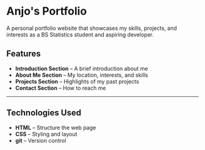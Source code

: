 # Anjo's Portfolio

A personal portfolio website that showcases my skills, projects, and interests as a BS Statistics student and aspiring developer.

## Features  
- **Introduction Section** – A brief introduction about me  
- **About Me Section** – My location, interests, and skills  
- **Projects Section** – Highlights of my past projects  
- **Contact Section** – How to reach me  

---

## Technologies Used  
- **HTML** – Structure the web page  
- **CSS** – Styling and layout  
- **git** – Version control 
